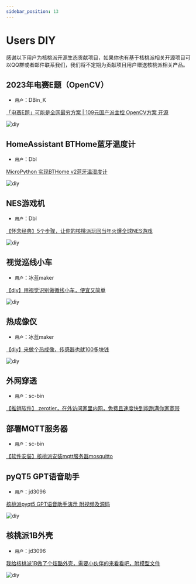 ```yaml
---
sidebar_position: 13
---
```


# Users DIY

感谢以下用户为核桃派开源生态贡献项目，如果你也有基于核桃派相关开源项目可以QQ群或者邮件联系我们，我们将不定期为贡献项目用户赠送核桃派相关产品。

## 2023年电赛E题（OpenCV）

- `用户`：DBin_K

[「电赛E题」可能是全网最穷方案 | 109元国产派主控 OpenCV方案 开源](https://www.bilibili.com/video/BV1RE421A7ba/?spm_id_from=333.337.search-card.all.click&vd_source=afb22e861cc5832170b148bd53698405)

![diy](./img/diy/dbin_k_e.jpg)

## HomeAssistant BTHome蓝牙温度计

- `用户`：Dbl

[MicroPython 实现BTHome v2蓝牙温湿度计](https://forum.walnutpi.com/t/topic/234)

![diy](./img/diy/dbl_bthome.png)

## NES游戏机

- `用户`：Dbl

[【怀念经典】5个步骤，让你的核桃派玩回当年火爆全球NES游戏](https://forum.walnutpi.com/t/topic/74)

![diy](./img/diy/dbl_nes.jpg)

## 视觉巡线小车

- `用户`：冰蓝maker

[【diy】用视觉识别做循线小车，便宜又简单](https://www.bilibili.com/video/BV1TK411i7Bb/?spm_id_from=333.999.0.0&vd_source=afb22e861cc5832170b148bd53698405)

![diy](./img/diy/bl_maker_car.jpg)

## 热成像仪

- `用户`：冰蓝maker

[【diy】来做个热成像，传感器也就100多块钱](https://www.bilibili.com/video/BV1tC41147bx/?spm_id_from=333.999.0.0&vd_source=afb22e861cc5832170b148bd53698405)

![diy](./img/diy/bl_maker_thermal.jpg)

## 外网穿透

- `用户`：sc-bin

[【推销软件】 zerotier，在外访问家里内网，免费且速度快到能跑满你家宽带](https://forum.walnutpi.com/t/topic/63)

## 部署MQTT服务器

- `用户`：sc-bin

[【软件安装】核桃派安装mqtt服务器mosquitto](https://forum.walnutpi.com/t/topic/40)

## pyQT5 GPT语音助手

- `用户`：jd3096

[核桃派pyqt5 GPT语音助手演示 附视频及源码](https://forum.walnutpi.com/t/topic/59)

![diy](./img/diy/jd3096_gpt.jpg)

## 核桃派1B外壳

- `用户`：jd3096

[我给核桃派1B做了个炫酷外壳，需要小伙伴的来看看吧，附模型文件](https://forum.walnutpi.com/t/topic/167)

![diy](./img/diy/jd3096_shell.jpg)